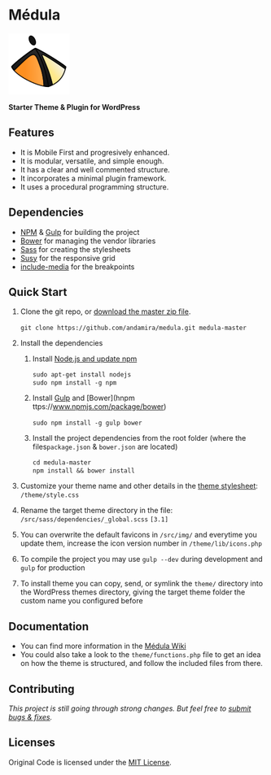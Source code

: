 # Médula

![logo](src/img/apple-touch-icon.png)

**Starter Theme & Plugin for WordPress**

## Features

- It is Mobile First and progresively enhanced.
- It is modular, versatile, and simple enough.
- It has a clear and well commented structure.
- It incorporates a minimal plugin framework.
- It uses a procedural programming structure.

## Dependencies

- [NPM](https://www.npmjs.com/) & [Gulp](http://gulpjs.com/) for building the project
- [Bower](http://bower.io/) for managing the vendor libraries
- [Sass](http://sass-lang.com/) for creating the stylesheets
- [Susy](http://susy.oddbird.net/) for the responsive grid
- [include-media](https://github.com/eduardoboucas/include-media) for the breakpoints


## Quick Start

1. Clone the git repo, or [download the master zip file](https://github.com/andamira/medula/archive/master.zip).

	`git clone https://github.com/andamira/medula.git medula-master`


1. Install the dependencies

	1. Install [Node.js and update npm](https://docs.npmjs.com/getting-started/installing-node)

		```
		sudo apt-get install nodejs
		sudo npm install -g npm
		```

	1. Install [Gulp](https://github.com/gulpjs/gulp/blob/master/docs/getting-started.md) and [Bower](hnpm ttps://www.npmjs.com/package/bower)

		`sudo npm install -g gulp bower`

	1. Install the project dependencies from the root folder (where the files`package.json` & `bower.json` are located)
	
		```
		cd medula-master
		npm install && bower install
		```

1. Customize your theme name and other details in the [theme stylesheet](https://codex.wordpress.org/Theme_Development#Theme_Stylesheet): `/theme/style.css`

1. Rename the target theme directory in the file: `/src/sass/dependencies/_global.scss` `[3.1]`

1. You can overwrite the default favicons in `/src/img/` and everytime you update them, increase the icon version number in `/theme/lib/icons.php`

1. To compile the project you may use `gulp --dev` during development and `gulp` for production

1. To install theme you can copy, send, or symlink the `theme/` directory into the WordPress themes directory, giving the target theme folder the custom name you configured before


## Documentation

- You can find more information in the [Médula Wiki](https://github.com/andamira/medula/wiki)
- You could also take a look to the `theme/functions.php` file to get an idea on how the theme is structured, and follow the included files from there.


## Contributing

_This project is still going through strong changes. But feel free to [submit bugs & fixes](https://github.com/andamira/medula/issues)._


## Licenses

Original Code is licensed under the [MIT License](https://github.com/andamira/medula/blob/master/LICENSE.md).

